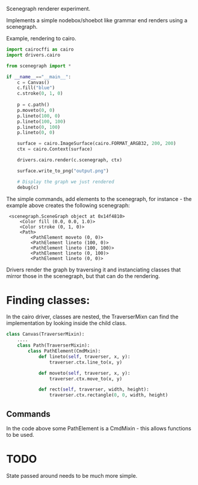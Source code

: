 Scenegraph renderer experiment.

Implements a simple nodebox/shoebot like grammar end renders using a scenegraph.


Example, rendering to cairo.
```python
import cairocffi as cairo
import drivers.cairo

from scenegraph import *

if __name__=="__main__":
    c = Canvas()
    c.fill("blue")
    c.stroke(0, 1, 0)
    
    p = c.path()
    p.moveto(0, 0)
    p.lineto(100, 0)
    p.lineto(100, 100)
    p.lineto(0, 100)
    p.lineto(0, 0)

    surface = cairo.ImageSurface(cairo.FORMAT_ARGB32, 200, 200)
    ctx = cairo.Context(surface)

    drivers.cairo.render(c.scenegraph, ctx)

    surface.write_to_png("output.png")

    # Display the graph we just rendered
    debug(c)
```

The simple commands, add elements to the scenegraph, for instance - the example 
above creates the following scenegraph:

```
 <scenegraph.SceneGraph object at 0x14f4810>
     <Color fill (0.0, 0.0, 1.0)>
     <Color stroke (0, 1, 0)>
     <Path>
         <PathElement moveto (0, 0)>
         <PathElement lineto (100, 0)>
         <PathElement lineto (100, 100)>
         <PathElement lineto (0, 100)>
         <PathElement lineto (0, 0)>   
```

Drivers render the graph by traversing it and instanciating classes that mirror 
those in the scenegraph, but that can do the rendering.



Finding classes:
================

In the cairo driver, classes are nested, the TraverserMixn can find the
implementation by looking inside the child class.

```python
class Canvas(TraverserMixin):
    ....
    class Path(TraverserMixin):
        class PathElement(CmdMxin):
            def lineto(self, traverser, x, y):
                traverser.ctx.line_to(x, y)

            def moveto(self, traverser, x, y):
                traverser.ctx.move_to(x, y)

            def rect(self, traverser, width, height):
                traverser.ctx.rectangle(0, 0, width, height)

```

Commands
--------

In the code above some PathElement is a CmdMixin - this allows functions to be
used.



TODO
====

State passed around needs to be much more simple.


